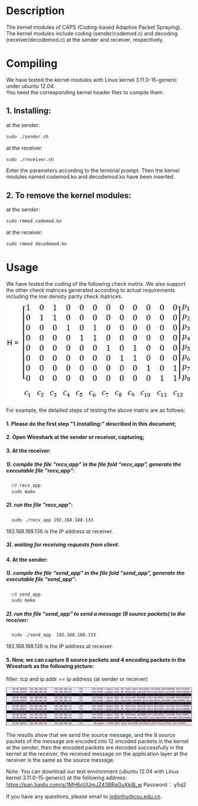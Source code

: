 # Description  
  
The kernel modules of CAPS (Coding-based Adaptive Packet Spraying).   
The kernel modules include coding (sender/codemod.c) and decoding (receiver/decodemod.c) at the sender and receiver, respectively.  
  
# Compiling  
  
We have tested the kernel modules with Linux kernel 3.11.0-15-generic under ubuntu 12.04.   
You need the corresponding kernel header files to compile them.  
  
## 1. Installing:
at the sender: 
```Bash  
sudo ./sender.sh
```
    
at the receiver:
```Bash   
sudo ./receiver.sh 
```  
Enter the parameters according to the terminal prompt. Then the kernel modules named codemod.ko and decodemod.ko have been inserted. 
    
## 2. To remove the kernel modules:    
at the sender: 
```Bash  
sudo rmmod codemod.ko  
```  
    
at the receiver: 
```Bash  
sudo rmmod decodemod.ko  
```  
  
# Usage  

We have tested the coding of the following check matrix. We also support the other check matrices generated according to actual requirements including the low density parity check matrices.  
![image](https://github.com/jinbinhu/CAPS-Mininet/blob/master/check_matrix.png)

For example, the detailed steps of testing the above matrix are as follows:

#### 1. Please do the first step "1.Installing:" described in this document; 

#### 2. Open Wireshark at the sender or receiver, capturing;

#### 3. At the receiver: 

##### 1). compile the file “recv_app” in the file fold “recv_app”, generate the executable file “recv_app”:

```Bash
  cd recv_app
  sudo make 
```
##### 2). run the file "recv_app":

```Bash
  sudo ./recv_app 192.168.188.133
```
192.168.188.136 is the IP address at receiver.

##### 3). waiting for receiving requests from client.

#### 4. At the sender:

##### 1). compile the file “send_app” in the file fold “send_app”, generate the executable file “send_app”:
  
```Bash
  cd send_app
  sudo make
```
##### 2). run the file "send_app" to send a message (8 source packets) to the receiver:
  
```Bash 
  sudo ./send_app  192.168.188.133
```
192.168.188.136 is the IP address at receiver.

#### 5. Now, we can capture 8 source packets and 4 encoding packets in the Wireshark as the following picture:

   filter: tcp and ip.addr == ip address (at sender or receiver)
   
![image](https://github.com/jinbinhu/CAPS-Mininet/blob/master/wireshark-capturepkt.png)
  
The results show that we send the source message, and the 8 source packets of the message are encoded into 12 encoded packets in the kernel at the sender, then the encoded packets are decoded successfully in the kernel at the receiver, the received message on the application layer at the receiver is the same as the source message.

Note: You can download our test environment (ubuntu 12.04 with Linux kernel 3.11.0-15-generic) at the following address:
https://pan.baidu.com/s/1MH6cUUmJZ43BRaGuXkiB_w 
Password： y5q2 
  
If you have any questions, please email to jinbinhu@csu.edu.cn.  





